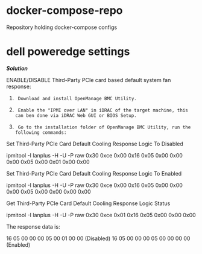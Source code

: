 # docker-compose-repo
Repository holding docker-compose configs

# dell poweredge settings 
***Solution***

ENABLE/DISABLE Third-Party PCIe card based default system fan response:

1.      Download and install OpenManage BMC Utility. 

2.      Enable the "IPMI over LAN" in iDRAC of the target machine, this can ben done via iDRAC Web GUI or BIOS Setup. 

3.      Go to the installation folder of OpenManage BMC Utility, run the following commands: 

Set Third-Party PCIe Card Default Cooling Response Logic To Disabled

ipmitool -I lanplus -H -U -P raw 0x30 0xce 0x00 0x16 0x05 0x00 0x00 0x00 0x05 0x00 0x01 0x00 0x00 

Set Third-Party PCIe Card Default Cooling Response Logic To Enabled

ipmitool -I lanplus -H -U -P raw 0x30 0xce 0x00 0x16 0x05 0x00 0x00 0x00 0x05 0x00 0x00 0x00 0x00 

Get Third-Party PCIe Card Default Cooling Response Logic Status

ipmitool -I lanplus -H -U -P raw 0x30 0xce 0x01 0x16 0x05 0x00 0x00 0x00 

The response data is:

16 05 00 00 00 05 00 01 00 00 (Disabled)
16 05 00 00 00 05 00 00 00 00 (Enabled)
